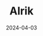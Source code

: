 ---  
layout: startup_page  
title: "Alrik"  
id: "alrik.com"  
permalink: "/alrikalrik.com04032024/"  
website: "https://www.alrik.com/"  
funding_round: "Seed"  
funding_amount: "€1M"  
investors: "Pi Labs"  
about: "Alrik is a Swedish SaaS provider of operations software specifically designed for the construction sector. Its centralized system allows supervisors to monitor fleet activity, improving efficiency and reducing carbon emissions. This leads to cost savings and improved project timelines for construction companies."  
markets: "Construction, SaaS, Sustainability, Technology, Information and Internet"  
hq: "Stockholm, Stockholm County, Sweden"  
founded_year: "2022"  
linkedin: "https://www.linkedin.com/company/buildalrik/"  
twitter: ""  
instagram: ""  
facebook: ""  
crunchbase: "https://www.crunchbase.com/organization/alrik"  
pitchbook: ""  

date_display: "03-Apr-2024"  
date: "2024-04-03"

# SEO Optimization  
meta_title: "Alrik - Seed Funding (€1M)"  
meta_description: "Alrik, Alrik is a Swedish SaaS provider of operations software specifically designed for the construction sector. Its centralized system allows supervisors t..."  
meta_keywords: "Alrik, Construction, SaaS, Sustainability, Technology, Information and Internet, Seed funding"  
canonical_url: "https://startup.projectstartups.com/alrikalrik.com04032024/"  
---